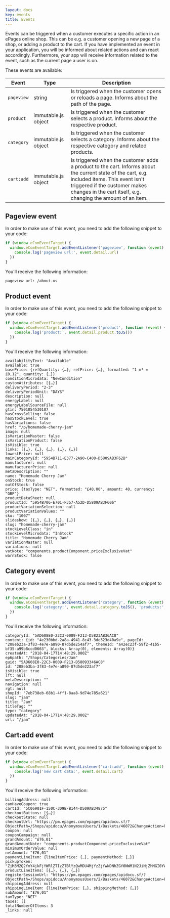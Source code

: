 ```yaml
---
layout: docs
key: events
title: Events
---
```


Events can be triggered when a customer executes a specific action in an ePages online shop.
This can be e.g. a customer opening a new page of a shop, or adding a product to the cart.
If you have implemented an event in your application, you will be informed about related actions and can react accordingly.
Furthermore, your app will receive information related to the event, such as the current page a user is on.

These events are available:

| Event | Type | Description |
| - | - |  - |
| `pageview` | string | Is triggered when the customer opens or reloads a page. Informs about the path of the page. |
| `product` | immutable.js object | Is triggered when the customer selects a product. Informs about the respective product. |
| `category` | immutable.js object | Is triggered when the customer selects a category. Informs about the respective category and related products.|
| `cart:add` | immutable.js object | Is triggered when the customer adds a product to the cart. Informs about the current state of the cart, e.g. included items. This event isn't triggered if the customer makes changes in the cart itself, e.g. changing the amount of an item. |

## Pageview event

In order to make use of this event, you need to add the following snippet to your code:

```js
if (window.eComEventTarget) {
  window.eComEventTarget.addEventListener('pageview', function (event) {
    console.log('pageview url:', event.detail.url)
  })
}
```

You'll receive the following information:

```
pageview url: /about-us
```

## Product event

In order to make use of this event, you need to add the following snippet to your code:

```js
if (window.eComEventTarget) {
  window.eComEventTarget.addEventListener('product', function (event) {
    console.log('product:', event.detail.product.toJS())
  })
}
```

You'll receive the following information:

```
availabilityText: "Available"
available: true
basePrice: {refQuantity: {…}, refPrice: {…}, formatted: "1 m³ = £0,12", quantity: {…}}
conditionMicrodata: "NewCondition"
customAttributes: [{…}]
deliveryPeriod: "2-3"
deliveryPeriodUnit: "DAYS"
description: null
energyLabel: null
energyLabelSourceFile: null
gtin: 7501054530107
hasCrossSelling: false
hasStockLevel: true
hasVariations: false
href: "/p/homemade-cherry-jam"
image: null
isVariationMaster: false
isVariationProduct: false
isVisible: true
links: [{…}, {…}, {…}, {…}, {…}]
lowestPrice: null
mainCategoryId: "5954B711-E377-2A90-C400-D5809AB3F62B"
manufacturer: null
manufacturerPrice: null
metaDescription: ""
name: "Homemade Cherry Jam"
onStock: true
outOfStock: false
price: {taxType: "NET", formatted: "£40,00", amount: 40, currency: "GBP"}
productDataSheet: null
productId: "5954B706-E701-F357-A52D-D5809AB3F606"
productVariationSelection: null
productVariationValues: ""
sku: "1007"
slideshow: [{…}, {…}, {…}, {…}]
slug: "homemade-cherry-jam"
stockLevelClass: "in"
stockLevelMicrodata: "InStock"
title: "Homemade Cherry Jam"
variationMaster: null
variations: null
vatNote: "components.productComponent.priceExclusiveVat"
warnStock: false
```
## Category event

In order to make use of this event, you need to add the following snippet to your code:

```js
if (window.eComEventTarget) {
  window.eComEventTarget.addEventListener('category', function (event) {
    console.log('category:', event.detail.category.toJS(), 'products:', event.detail.products.toJS())
  })
}
```
You'll receive the following information:

```
categoryId: "5AD608E0-22C3-0009-F213-D5823AB36AC8"
content: {id: "4e230bbd-2a8a-4941-8c43-3de323d40a9e", pageId: "208eb23a-3f83-4e7e-a890-87d5de254af7", themeId: "a42ec23f-59f2-41b5-bf35-a99b8ccd0663", blocks: Array(0), elements: Array(0)}
createdAt: "2018-04-17T14:48:29.000Z"
ep6path: "/Shops/Categories/Jam"
guid: "5AD608E0-22C3-0009-F213-D58093346AC8"
id: "208eb3ba-3f83-4e7e-a890-87d5de223af7"
isVisible: true
lft: null
metaDescription: ""
navigation: null
rgt: null
shopId: "7eb738eb-68b1-4ff1-8aa8-9d74e785a621"
slug: "jam"
title: "Jam"
titleTag: ""
type: "category"
updatedAt: "2018-04-17T14:48:29.000Z"
url: "/jam"
```

## Cart:add event

In order to make use of this event, you need to add the following snippet to your code:

```js
if (window.eComEventTarget) {
  window.eComEventTarget.addEventListener('cart:add', function (event) {
    console.log('new cart data:', event.detail.cart)
  })
}
```

You'll receive the following information:

```
billingAddress: null
canHaveCoupon: true
cartId: "5C06901F-150C-3D9B-B144-D509AB34875"
checkoutButtons: [{…}]
checkoutState: null
checkoutUrl: "https://pm.epages.com/epages/apidocu.sf/?ObjectPath=/Shops/apidocu/AnonymousUsers/1/Baskets/46072&ChangeAction=PickupBasket&PickupToken=MjNiZThlOGM0MjAzZWQ0N2ZjYmZmZDFiZjI3OTQxMzkwOWY4ZjZlOGE4NTM0ZWIxMjg3NmY2NzBiY2IxYzQ1OV8xNDgyMjIzMDcz"
coupon: null
couponCampaign: null
grandAmount: "£76,01"
grandAmountNote: "components.productComponent.priceExclusiveVat"
minimumOrderValue: null
netAmount: "£76,01"
paymentLineItem: {lineItemPrice: {…}, paymentMethod: {…}}
pickupToken: "ZjM3M2Q2YmY4jkFjYWRlZTIzZTBlYzQwMDU4MjYzZjYwNDNhZGY0NWM1N2JiNjZhMGI0YWNlNWFkYzU4ZTQ3OF8xNTQzOTM5MjIx"
productLineItems: [{…}, {…}, {…}]
registerSessionUrl: "https://pm.epages.com/epages/apidocu.sf/?ObjectPath=/Shops/apidocu/AnonymousUsers/2/Baskets/46072&ChangeAction=PickupBasket&PickupToken=NTRjZWJmNjdhNzNlYTUzNDAxZTgyZTc4ODYwYTliMDUxMDIzNDQ2OWY2NWQ5NWRmN2Q2YmVjZjVjNzljOTQ2N18xNDgyMjI3OTE3"
shippingAddress: null
shippingLineItem: {lineItemPrice: {…}, shippingMethod: {…}}
subAmount: "£76,01"
taxType: "NET"
taxes: []
totalNumberOfItems: 3
_links: null
```

